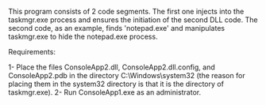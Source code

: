 This program consists of 2 code segments. 
The first one injects into the taskmgr.exe process and ensures the initiation of the second DLL code. 
The second code, as an example, finds 'notepad.exe' and manipulates taskmgr.exe to hide the notepad.exe process. 

Requirements:

1- Place the files ConsoleApp2.dll, ConsoleApp2.dll.config, and ConsoleApp2.pdb in the directory C:\Windows\system32 (the reason for placing them in the system32 directory is that it is the directory of taskmgr.exe).
2- Run ConsoleApp1.exe as an administrator.


